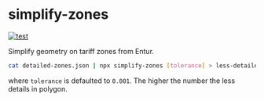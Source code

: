 # simplify-zones

[![test](https://github.com/mikaelbr/simplify-zones/actions/workflows/test.yml/badge.svg)](https://github.com/mikaelbr/simplify-zones/actions/workflows/test.yml)

Simplify geometry on tariff zones from Entur.

```sh
cat detailed-zones.json | npx simplify-zones [tolerance] > less-detailed-zones.json
```

where `tolerance` is defaulted to `0.001`. The higher the number the less details in polygon.
